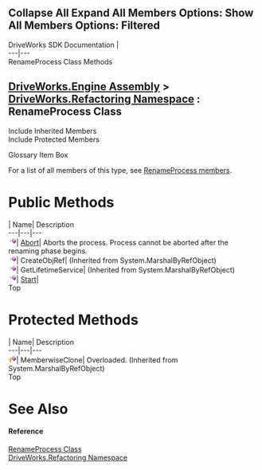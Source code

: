        

 Collapse All Expand All  Members Options: Show All  Members Options: Filtered   
---  
DriveWorks SDK Documentation  |   
---|---  
RenameProcess Class Methods   
  
[DriveWorks.Engine Assembly](topic2156.md) > [DriveWorks.Refactoring Namespace](topic10266.md) : RenameProcess Class  
---  
  
Include Inherited Members    
Include Protected Members    


Glossary Item Box

For a list of all members of this type, see [RenameProcess members](topic10288.md).

# Public Methods

| Name| Description  
---|---|---  
![Public Method](dotnetimages/publicMethod.gif)| [Abort](topic10293.md)| Aborts the process. Process cannot be aborted after the renaming phase begins.   
![Public Method](dotnetimages/publicMethod.gif)| CreateObjRef|  (Inherited from System.MarshalByRefObject)  
![Public Method](dotnetimages/publicMethod.gif)| GetLifetimeService|  (Inherited from System.MarshalByRefObject)  
![Public Method](dotnetimages/publicMethod.gif)| [Start](topic10294.md)|   
Top

# Protected Methods

| Name| Description  
---|---|---  
![Protected Method](dotnetimages/protectedMethod.gif)| MemberwiseClone| Overloaded. (Inherited from System.MarshalByRefObject)  
Top

# See Also

#### Reference

[RenameProcess Class](topic10287.md)   
[DriveWorks.Refactoring Namespace](topic10266.md)


